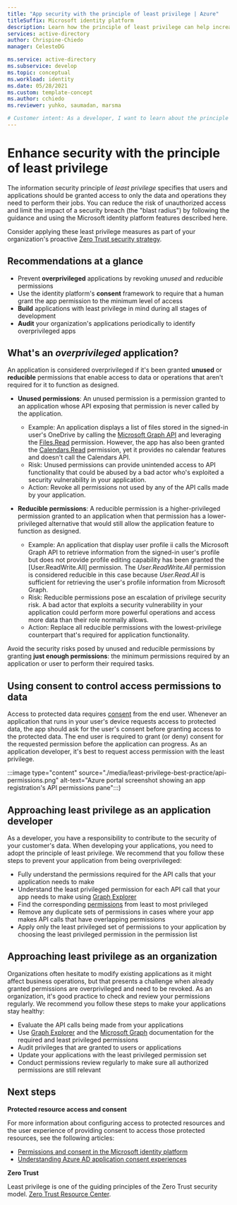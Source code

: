 ```yaml
---
title: "App security with the principle of least privilege | Azure"
titleSuffix: Microsoft identity platform
description: Learn how the principle of least privilege can help increase the security of your application, its data, and the Microsoft identity platform features you can use to implement least privileged access.
services: active-directory
author: Chrispine-Chiedo
manager: CelesteDG

ms.service: active-directory
ms.subservice: develop
ms.topic: conceptual
ms.workload: identity
ms.date: 05/28/2021
ms.custom: template-concept
ms.author: cchiedo
ms.reviewer: yuhko, saumadan, marsma

# Customer intent: As a developer, I want to learn about the principle of least privilege and the features of the Microsoft identity platform that I can use to ensure my application and its users are restricted to actions and have access to only the data they need perform their tasks.
---
```


# Enhance security with the principle of least privilege

The information security principle of *least privilege* specifies that users and applications should be granted access to only the data and operations they need to perform their jobs. You can reduce the risk of unauthorized access and limit the impact of a security breach (the "blast radius") by following the guidance and using the Microsoft identity platform features described here.

Consider applying these least privilege measures as part of your organization's proactive [Zero Trust security strategy](/security/zero-trust/).

## Recommendations at a glance

- Prevent **overprivileged** applications by revoking *unused* and *reducible* permissions
- Use the identity platform's **consent** framework to require that a human grant the app permission to the minimum level of access
- **Build** applications with least privilege in mind during all stages of development
- **Audit** your organization's applications periodically to identify overprivileged apps

## What's an *overprivileged* application?

An application is considered overprivileged if it's been granted **unused** or **reducible** permissions that enable access to data or operations that aren't required for it to function as designed.

- **Unused permissions**: An unused permission is a permission granted to an application whose API exposing that permission is never called by the application.
  - Example: An application displays a list of files stored in the signed-in user's OneDrive by calling the [Microsoft Graph API](/graph/overview) and leveraging the [Files.Read](/graph/permissions-reference) permission. However, the app has also been granted the [Calendars.Read](/graph/permissions-reference#calendars-permissions) permission, yet it provides no calendar features and doesn't call the Calendars API.
  - Risk: Unused permissions can provide unintended access to API functionality that could be abused by a bad actor who's exploited a security vulnerability in your application.
  - Action: Revoke all permissions not used by any of the API calls made by your application.

- **Reducible permissions**: A reducible permission is a higher-privileged permission granted to an application when that permission has a lower-privileged alternative that would still allow the application feature to function as designed.
  - Example: An application that display user profile ii calls the Microsoft Graph API to retrieve information from the signed-in user's profile but does not provide profile editing capability has been granted the [User.ReadWrite.All] permission. The *User.ReadWrite.All* permission is considered reducible in this case because *User.Read.All* is sufficient for retrieving the user's profile information from Microsoft Graph.
  - Risk: Reducible permissions pose an escalation of privilege security risk. A bad actor that exploits a security vulnerability in your application could perform more powerful operations and access more data than their role normally allows.
  - Action: Replace all reducible permissions with the lowest-privilege counterpart that's required for application functionality.

Avoid the security risks posed by unused and reducible permissions by granting **just enough permissions**: the minimum permissions required by an application or user to perform their required tasks.

## Using consent to control access permissions to data

Access to protected data requires [consent](application-consent-experience.md#consent-and-permissions) from the end user. Whenever an application that runs in your user's device requests access to protected data, the app should ask for the user's consent before granting access to the protected data. The end user is required to grant (or deny) consent for the requested permission before the application can progress. As an application developer, it's best to request access permission with the least privilege.

:::image type="content" source="./media/least-privilege-best-practice/api-permissions.png" alt-text="Azure portal screenshot showing an app registration's API permissions pane":::)

## Approaching least privilege as an application developer

As a developer, you have a responsibility to contribute to the security of your customer's data. When developing your applications, you need to adopt the principle of least privilege. We recommend that you follow these steps to prevent your application from being overprivileged:

- Fully understand the permissions required for the API calls that your application needs to make
- Understand the least privileged permission for each API call that your app needs to make using [Graph Explorer](https://developer.microsoft.com/en-us/graph/graph-explorer)
- Find the corresponding [permissions](/graph/permissions-reference) from least to most privileged
- Remove any duplicate sets of permissions in cases where your app makes API calls that have overlapping permissions
- Apply only the least privileged set of permissions to your application by choosing the least privileged permission in the permission list

## Approaching least privilege as an organization

Organizations often hesitate to modify existing applications as it might affect business operations, but that presents a challenge when already granted permissions are overprivileged and need to be revoked. As an organization, it's good practice to check and review your permissions regularly. We recommend you follow these steps to make your applications stay healthy:

- Evaluate the API calls being made from your applications
- Use [Graph Explorer](https://developer.microsoft.com/en-us/graph/graph-explorer) and the [Microsoft Graph](/graph/overview) documentation for the required and least privileged permissions
- Audit privileges that are granted to users or applications
- Update your applications with the least privileged permission set
- Conduct permissions review regularly to make sure all authorized permissions are still relevant

## Next steps

**Protected resource access and consent**

For more information about configuring access to protected resources and the user experience of providing consent to access those protected resources, see the following articles:

- [Permissions and consent in the Microsoft identity platform](../develop/v2-permissions-and-consent.md)
- [Understanding Azure AD application consent experiences](../develop/application-consent-experience.md)

**Zero Trust**

Least privilege is one of the guiding principles of the Zero Trust security model.   [Zero Trust Resource Center](/security/zero-trust/).
